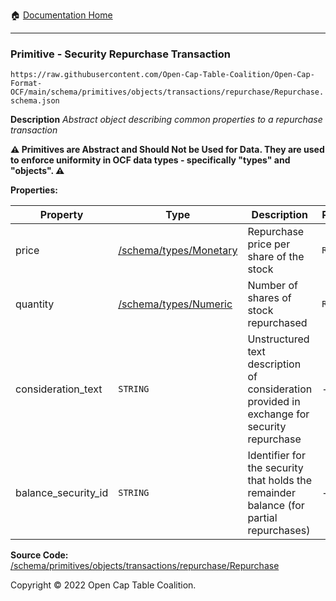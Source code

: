 :house: [Documentation Home](../../../../../home/xudiera/code/README.md)

---

### Primitive - Security Repurchase Transaction

`https://raw.githubusercontent.com/Open-Cap-Table-Coalition/Open-Cap-Format-OCF/main/schema/primitives/objects/transactions/repurchase/Repurchase.schema.json`

**Description** _Abstract object describing common properties to a repurchase transaction_

**:warning: Primitives are Abstract and Should Not be Used for Data. They are used to enforce uniformity in OCF data types - specifically "types" and "objects". :warning:**

**Properties:**

| Property            | Type                                                    | Description                                                                                 | Required   |
| ------------------- | ------------------------------------------------------- | ------------------------------------------------------------------------------------------- | ---------- |
| price               | [/schema/types/Monetary](../../../../types/Monetary.md) | Repurchase price per share of the stock                                                     | `REQUIRED` |
| quantity            | [/schema/types/Numeric](../../../../types/Numeric.md)   | Number of shares of stock repurchased                                                       | `REQUIRED` |
| consideration_text  | `STRING`                                                | Unstructured text description of consideration provided in exchange for security repurchase | -          |
| balance_security_id | `STRING`                                                | Identifier for the security that holds the remainder balance (for partial repurchases)      | -          |

**Source Code:** [/schema/primitives/objects/transactions/repurchase/Repurchase](../../../../../../../../../../../schema/primitives/objects/transactions/repurchase/Repurchase.schema.json)

Copyright © 2022 Open Cap Table Coalition.
